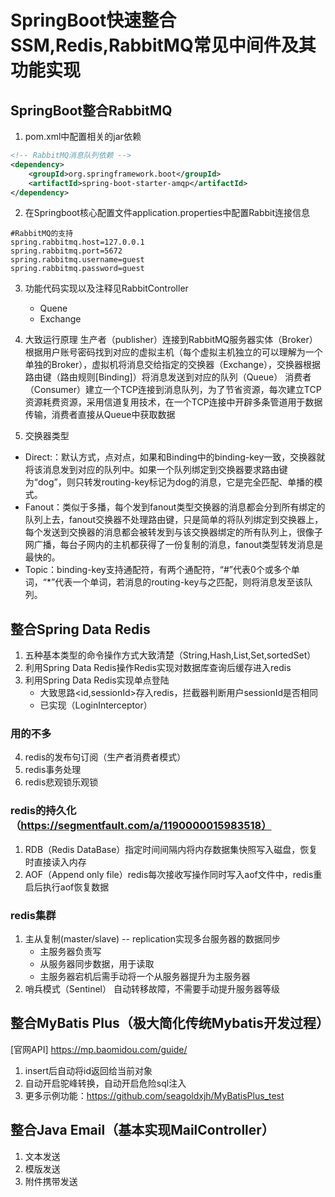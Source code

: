 # SpringBoot快速整合SSM,Redis,RabbitMQ常见中间件及其功能实现

## SpringBoot整合RabbitMQ
1. pom.xml中配置相关的jar依赖
```xml
<!-- RabbitMQ消息队列依赖 -->
<dependency>
    <groupId>org.springframework.boot</groupId>
    <artifactId>spring-boot-starter-amqp</artifactId>
</dependency>
 ```
2. 在Springboot核心配置文件application.properties中配置Rabbit连接信息
```properties
#RabbitMQ的支持
spring.rabbitmq.host=127.0.0.1
spring.rabbitmq.port=5672
spring.rabbitmq.username=guest
spring.rabbitmq.password=guest
 ```
3. 功能代码实现以及注释见RabbitController
    - Quene
    - Exchange

4. 大致运行原理
生产者（publisher）连接到RabbitMQ服务器实体（Broker）根据用户账号密码找到对应的虚拟主机（每个虚拟主机独立的可以理解为一个单独的Broker），虚拟机将消息交给指定的交换器（Exchange），交换器根据路由键（路由规则[Binding]）将消息发送到对应的队列（Queue）
消费者（Consumer）建立一个TCP连接到消息队列，为了节省资源，每次建立TCP资源耗费资源，采用信道复用技术，在一个TCP连接中开辟多条管道用于数据传输，消费者直接从Queue中获取数据

5. 交换器类型
- Direct:：默认方式，点对点，如果和Binding中的binding-key一致，交换器就将该消息发到对应的队列中。如果一个队列绑定到交换器要求路由键为“dog”，则只转发routing-key标记为dog的消息，它是完全匹配、单播的模式。
- Fanout：类似于多播，每个发到fanout类型交换器的消息都会分到所有绑定的队列上去，fanout交换器不处理路由键，只是简单的将队列绑定到交换器上，每个发送到交换器的消息都会被转发到与该交换器绑定的所有队列上，很像子网广播，每台子网内的主机都获得了一份复制的消息，fanout类型转发消息是最快的。
- Topic：binding-key支持通配符，有两个通配符，“#”代表0个或多个单词，“*”代表一个单词，若消息的routing-key与之匹配，则将消息发至该队列。


## 整合Spring Data Redis
1. 五种基本类型的命令操作方式大致清楚（String,Hash,List,Set,sortedSet）
2. 利用Spring Data Redis操作Redis实现对数据库查询后缓存进入redis
3. 利用Spring Data Redis实现单点登陆
    - 大致思路<id,sessionId>存入redis，拦截器判断用户sessionId是否相同
    - 已实现（LoginInterceptor）
    
### 用的不多
4. redis的发布句订阅（生产者消费者模式）
5. redis事务处理
6. redis悲观锁乐观锁

### redis的持久化（https://segmentfault.com/a/1190000015983518）
1. RDB（Redis DataBase）指定时间间隔内将内存数据集快照写入磁盘，恢复时直接读入内存
2. AOF（Append only file）redis每次接收写操作同时写入aof文件中，redis重启后执行aof恢复数据

### redis集群
1. 主从复制(master/slave) -- replication实现多台服务器的数据同步
    - 主服务器负责写
    - 从服务器同步数据，用于读取
    - 主服务器宕机后需手动将一个从服务器提升为主服务器
2. 哨兵模式（Sentinel）
    自动转移故障，不需要手动提升服务器等级


## 整合MyBatis Plus（极大简化传统Mybatis开发过程）
[官网API] https://mp.baomidou.com/guide/

1. insert后自动将id返回给当前对象
2. 自动开启驼峰转换，自动开启危险sql注入
3. 更多示例功能：https://github.com/seagoldxjh/MyBatisPlus_test

## 整合Java Email（基本实现MailController）
1. 文本发送
2. 模版发送
3. 附件携带发送

